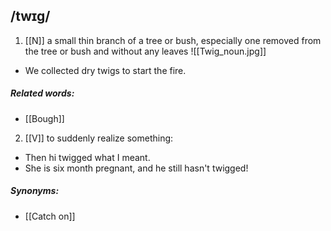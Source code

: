 ## /twɪɡ/
1. [[N]]
 a small thin branch of a tree or bush, especially one removed from the tree or bush and without any leaves
![[Twig_noun.jpg]]
- We collected dry twigs to start the fire.
##### Related words:
- [[Bough]]

2. [[V]]
to suddenly realize something:

- Then hi twigged what I meant.
- She is six month pregnant, and he still hasn't twigged!
##### Synonyms:
- [[Catch on]]

